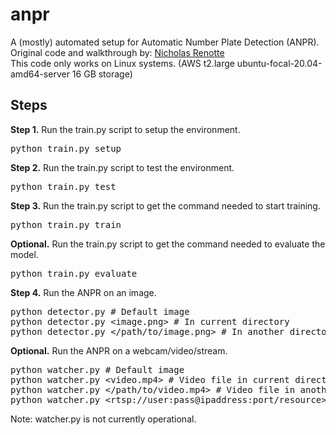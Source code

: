 # anpr
A (mostly) automated setup for Automatic Number Plate Detection (ANPR).<br />
Original code and walkthrough by: <a href="https://www.youtube.com/c/nicholasrenotte">Nicholas Renotte</a><br />
This code only works on Linux systems. (AWS t2.large ubuntu-focal-20.04-amd64-server 16 GB storage)

## Steps
<b>Step 1.</b> Run the train.py script to setup the environment.<br />
<pre>
python train.py setup
</pre> 
<b>Step 2.</b> Run the train.py script to test the environment.<br />
<pre>
python train.py test
</pre>
<b>Step 3.</b> Run the train.py script to get the command needed to start training.<br />
<pre>
python train.py train
</pre>
<b>Optional.</b> Run the train.py script to get the command needed to evaluate the model.<br />
<pre>
python train.py evaluate
</pre>
<b>Step 4.</b> Run the ANPR on an image.
<pre>
python detector.py # Default image
python detector.py &lt;image.png&gt; # In current directory
python detector.py &lt;/path/to/image.png&gt; # In another directory
</pre>
<b>Optional.</b> Run the ANPR on a webcam/video/stream.
<pre>
python watcher.py # Default image
python watcher.py &lt;video.mp4&gt; # Video file in current directory
python watcher.py &lt;/path/to/video.mp4&gt; # Video file in another directory
python watcher.py &lt;rtsp://user:pass@ipaddress:port/resource&gt; # RTSP stream
</pre>
Note: watcher.py is not currently operational.